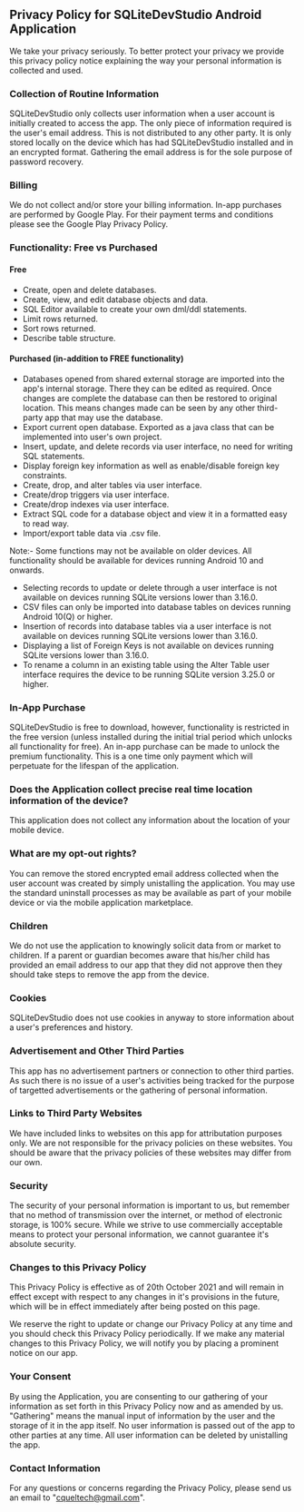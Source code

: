 ## Privacy Policy for SQLiteDevStudio Android Application
We take your privacy seriously. To better protect your privacy we provide this privacy policy notice explaining the way your personal information is collected and used.

### Collection of Routine Information
SQLiteDevStudio only collects user information when a user account is initially created to access the app. The only piece of information required is the user's email address. This is not distributed to any other party. It is only stored locally on the device which has had SQLiteDevStudio installed and in an encrypted format. Gathering the email address is for the sole purpose of password recovery.

### Billing
We do not collect and/or store your billing information. In-app purchases are performed by Google Play. For their payment terms and conditions please see the Google Play Privacy Policy.

### Functionality: Free vs Purchased
#### Free
- Create, open and delete databases.
- Create, view, and edit database objects and data.
- SQL Editor available to create your own dml/ddl statements.
- Limit rows returned.
- Sort rows returned.
- Describe table structure.
#### Purchased (in-addition to FREE functionality)
- Databases opened from shared external storage are imported into the app's internal storage. There they can be edited as required. Once changes are complete the database can then be restored to original location. This means changes made can be seen by any other third-party app that may use the database.
- Export current open database. Exported as a java class that can be implemented into user's own project.
- Insert, update, and delete records via user interface, no need for writing SQL statements.
- Display foreign key information as well as enable/disable foreign key constraints.
- Create, drop, and alter tables via user interface.
- Create/drop triggers via user interface.
- Create/drop indexes via user interface.
- Extract SQL code for a database object and view it in a formatted easy to read way.
- Import/export table data via .csv file.

Note:- Some functions may not be available on older devices. All functionality should be available for devices running Android 10 and onwards.
- Selecting records to update or delete through a user interface is not available on devices running SQLite versions lower than 3.16.0.
- CSV files can only be imported into database tables on devices running Android 10(Q) or higher.
- Insertion of records into database tables via a user interface is not available on devices running SQLite versions lower than 3.16.0.
- Displaying a list of Foreign Keys is not available on devices running SQLite versions lower than 3.16.0.
- To rename a column in an existing table using the Alter Table user interface requires the device to be running SQLite version 3.25.0 or higher.

### In-App Purchase
SQLiteDevStudio is free to download, however, functionality is restricted in the free version (unless installed during the initial trial period which unlocks all functionality for free). An in-app purchase can be made to unlock the premium functionality. This is a one time only payment which will perpetuate for the lifespan of the application.

### Does the Application collect precise real time location information of the device?
This application does not collect any information about the location of your mobile device.

### What are my opt-out rights?
You can remove the stored encrypted email address collected when the user account was created by simply unistalling the application. You may use the standard uninstall processes as may be available as part of your mobile device or via the mobile application marketplace.

### Children
We do not use the application to knowingly solicit data from or market to children. If a parent or guardian becomes aware that his/her child has provided an email address to our app that they did not approve then they should take steps to remove the app from the device.

### Cookies
SQLiteDevStudio does not use cookies in anyway to store information about a user's preferences and history.

### Advertisement and Other Third Parties
This app has no advertisement partners or connection to other third parties. As such there is no issue of a user's activities being tracked for the purpose of targetted advertisements or the gathering of personal information.

### Links to Third Party Websites
We have included links to websites on this app for attributation purposes only. We are not responsible for the privacy policies on these websites. You should be aware that the privacy policies of these websites may differ from our own.

### Security
The security of your personal information is important to us, but remember that no method of transmission over the internet, or method of electronic storage, is 100% secure. While we strive to use commercially acceptable means to protect your personal information, we cannot guarantee it's absolute security.

### Changes to this Privacy Policy
This Privacy Policy is effective as of 20th October 2021 and will remain in effect except with respect to any changes in it's provisions in the future, which will be in effect immediately after being posted on this page.

We reserve the right to update or change our Privacy Policy at any time and you should check this Privacy Policy periodically. If we make any material changes to this Privacy Policy, we will notify you by placing a prominent notice on our app.

### Your Consent
By using the Application, you are consenting to our gathering of your information as set forth in this Privacy Policy now and as amended by us. "Gathering" means the manual input of information by the user and the storage of it in the app itself. No user information is passed out of the app to other parties at any time. All user information can be deleted by unistalling the app.

### Contact Information
For any questions or concerns regarding the Privacy Policy, please send us an email to "cqueltech@gmail.com".
